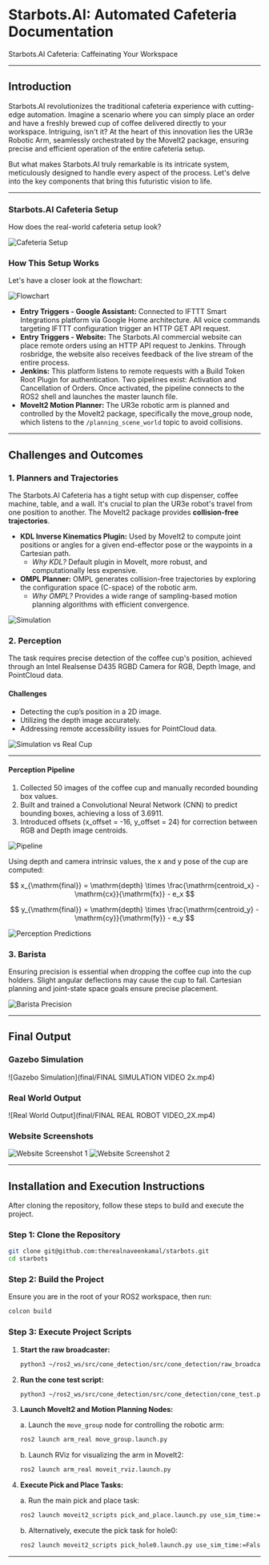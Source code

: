 
# Starbots.AI: Automated Cafeteria Documentation

Starbots.AI Cafeteria: Caffeinating Your Workspace

---

## Introduction

Starbots.AI revolutionizes the traditional cafeteria experience with cutting-edge automation. Imagine a scenario where you can simply place an order and have a freshly brewed cup of coffee delivered directly to your workspace. Intriguing, isn't it? At the heart of this innovation lies the UR3e Robotic Arm, seamlessly orchestrated by the MoveIt2 package, ensuring precise and efficient operation of the entire cafeteria setup.

But what makes Starbots.AI truly remarkable is its intricate system, meticulously designed to handle every aspect of the process. Let's delve into the key components that bring this futuristic vision to life.

---

### Starbots.AI Cafeteria Setup

How does the real-world cafeteria setup look?

![Cafeteria Setup](notebook_ws/final/realworldgif.gif)

### How This Setup Works

Let's have a closer look at the flowchart:

![Flowchart](notebook_ws/final/CAFETERIA_FLOW_CHART_WB.png)

- **Entry Triggers - Google Assistant:** Connected to IFTTT Smart Integrations platform via Google Home architecture. All voice commands targeting IFTTT configuration trigger an HTTP GET API request.
- **Entry Triggers - Website:** The Starbots.AI commercial website can place remote orders using an HTTP API request to Jenkins. Through rosbridge, the website also receives feedback of the live stream of the entire process.
- **Jenkins:** This platform listens to remote requests with a Build Token Root Plugin for authentication. Two pipelines exist: Activation and Cancellation of Orders. Once activated, the pipeline connects to the ROS2 shell and launches the master launch file.
- **MoveIt2 Motion Planner:** The UR3e robotic arm is planned and controlled by the MoveIt2 package, specifically the move_group node, which listens to the `/planning_scene_world` topic to avoid collisions.

---

## Challenges and Outcomes

### 1. Planners and Trajectories

The Starbots.AI Cafeteria has a tight setup with cup dispenser, coffee machine, table, and a wall. It's crucial to plan the UR3e robot's travel from one position to another. The MoveIt2 package provides **collision-free trajectories**.

- **KDL Inverse Kinematics Plugin:** Used by MoveIt2 to compute joint positions or angles for a given end-effector pose or the waypoints in a Cartesian path.
    - *Why KDL?* Default plugin in MoveIt, more robust, and computationally less expensive.
- **OMPL Planner:** OMPL generates collision-free trajectories by exploring the configuration space (C-space) of the robotic arm.
    - *Why OMPL?* Provides a wide range of sampling-based motion planning algorithms with efficient convergence.

![Simulation](notebook_ws/final/simugif.gif)

### 2. Perception

The task requires precise detection of the coffee cup's position, achieved through an Intel Realsense D435 RGBD Camera for RGB, Depth Image, and PointCloud data.

#### Challenges
- Detecting the cup’s position in a 2D image.
- Utilizing the depth image accurately.
- Addressing remote accessibility issues for PointCloud data.

![Simulation vs Real Cup](notebook_ws/final/simvsrealcup.png)

---

#### Perception Pipeline
1. Collected 50 images of the coffee cup and manually recorded bounding box values.
2. Built and trained a Convolutional Neural Network (CNN) to predict bounding boxes, achieving a loss of 3.6911.
3. Introduced offsets (x_offset = -16, y_offset = 24) for correction between RGB and Depth image centroids.

![Pipeline](notebook_ws/final/percept1.png)

Using depth and camera intrinsic values, the x and y pose of the cup are computed:

$$
x_{\mathrm{final}} = \mathrm{depth} \times \frac{\mathrm{centroid_x} - \mathrm{cx}}{\mathrm{fx}} - e_x
$$

$$
y_{\mathrm{final}} = \mathrm{depth} \times \frac{\mathrm{centroid_y} - \mathrm{cy}}{\mathrm{fy}} - e_y
$$


![Perception Predictions](notebook_ws/final/percept3.png)

### 3. Barista

Ensuring precision is essential when dropping the coffee cup into the cup holders. Slight angular deflections may cause the cup to fall. Cartesian planning and joint-state space goals ensure precise placement.

![Barista Precision](notebook_ws/final/percept4.gif)

---

## Final Output

### Gazebo Simulation
![Gazebo Simulation](final/FINAL SIMULATION VIDEO 2x.mp4)

### Real World Output
![Real World Output](final/FINAL REAL ROBOT VIDEO_2X.mp4)

### Website Screenshots
![Website Screenshot 1](notebook_ws/final/web1.png)
![Website Screenshot 2](notebook_ws/final/web2.png)



---

## Installation and Execution Instructions

After cloning the repository, follow these steps to build and execute the project.

### Step 1: Clone the Repository

```bash
git clone git@github.com:therealnaveenkamal/starbots.git
cd starbots
```

### Step 2: Build the Project

Ensure you are in the root of your ROS2 workspace, then run:

```bash
colcon build
```

### Step 3: Execute Project Scripts

1. **Start the raw broadcaster:**
   ```bash
   python3 ~/ros2_ws/src/cone_detection/src/cone_detection/raw_broadcaster.py
   ```

2. **Run the cone test script:**
   ```bash
   python3 ~/ros2_ws/src/cone_detection/src/cone_detection/cone_test.py
   ```

3. **Launch MoveIt2 and Motion Planning Nodes:**

   a. Launch the `move_group` node for controlling the robotic arm:
   ```bash
   ros2 launch arm_real move_group.launch.py
   ```

   b. Launch RViz for visualizing the arm in MoveIt2:
   ```bash
   ros2 launch arm_real moveit_rviz.launch.py
   ```

4. **Execute Pick and Place Tasks:**

   a. Run the main pick and place task:
   ```bash
   ros2 launch moveit2_scripts pick_and_place.launch.py use_sim_time:=False
   ```

   b. Alternatively, execute the pick task for hole0:
   ```bash
   ros2 launch moveit2_scripts pick_hole0.launch.py use_sim_time:=False
   ```

---
